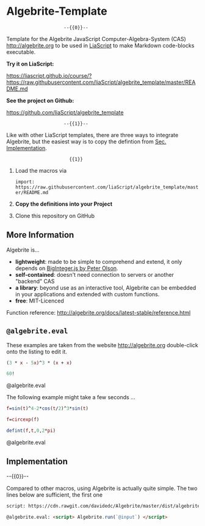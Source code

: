 <!--
author:   André Dietrich

email:    andre.dietrich@ovgu.de

version:  0.1.0

language: en

narrator: US English Female

comment:  Template for the Algebrite JavaScript Computer-Algebra-System (CAS).

script:   https://cdn.rawgit.com/davidedc/Algebrite/master/dist/algebrite.bundle-for-browser.js

@algebrite.eval: <script> Algebrite.run(`@input`) </script>
-->

# Algebrite-Template

                         --{{0}}--
Template for the Algebrite JavaScript Computer-Algebra-System (CAS)
http://algebrite.org to be used in [LiaScript](https://LiaScript.github.io) to
make Markdown code-blocks executable.

__Try it on LiaScript:__

https://liascript.github.io/course/?https://raw.githubusercontent.com/liaScript/algebrite_template/master/README.md

__See the project on Github:__

https://github.com/liaScript/algebrite_template

                         --{{1}}--
Like with other LiaScript templates, there are three ways to integrate
Algebrite, but the easiest way is to copy the defintion from
[Sec. Implementation](#4).

                           {{1}}
1. Load the macros via

   `import: https://raw.githubusercontent.com/liaScript/algebrite_template/master/README.md`

2. __Copy the definitions into your Project__

3. Clone this repository on GitHub


## More Information

Algebrite is...

* __lightweight__:    made to be simple to comprehend and extend, it only
                      depends on [BigInteger.js by Peter Olson](https://github.com/peterolson/BigInteger.js).
* __self-contained__: doesn't need connection to servers or another "backend" CAS
* __a library__:      beyond use as an interactive tool, Algebrite can be
                      embedded in your applications and extended with custom
                      functions.
* __free__:           MIT-Licenced

Function reference: http://algebrite.org/docs/latest-stable/reference.html


## `@algebrite.eval`

These examples are taken from the website http://algebrite.org double-click onto
the listing to edit it.

``` Maxima
(3 * x - 5x)^3 * (x + x)

60!
```
@algebrite.eval

The following example might take a few seconds ...

```Maxima
f=sin(t)^4-2*cos(t/2)^3*sin(t)

f=circexp(f)

defint(f,t,0,2*pi)
```
@algebrite.eval


## Implementation

--{{0}}--

Compared to other macros, using Algebrite is actually quite simple. The two
lines below are sufficient, the first one


``` html
script: https://cdn.rawgit.com/davidedc/Algebrite/master/dist/algebrite.bundle-for-browser.js

@algebrite.eval: <script> Algebrite.run(`@input`) </script>
```
